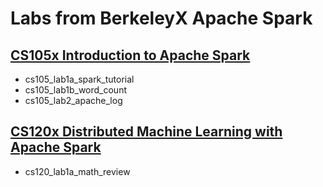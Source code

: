 # Labs from BerkeleyX Apache Spark

## [CS105x Introduction to Apache Spark](https://courses.edx.org/courses/course-v1:BerkeleyX+CS105x+1T2016/info)

- cs105_lab1a_spark_tutorial
- cs105_lab1b_word_count
- cs105_lab2_apache_log

## [CS120x Distributed Machine Learning with Apache Spark](https://courses.edx.org/courses/course-v1:BerkeleyX+CS120x+2T2016/info)

- cs120_lab1a_math_review
